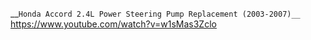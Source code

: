 



__`Honda Accord 2.4L Power Steering Pump Replacement (2003-2007)__`
https://www.youtube.com/watch?v=w1sMas3Zclo   
